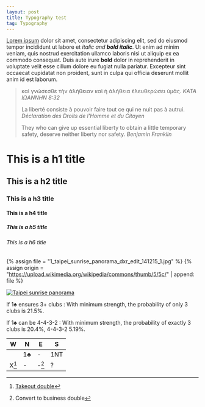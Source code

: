 ```yaml
---
layout: post
title: Typography test
tag: Typography
---
```

[Lorem ipsum][lorem] dolor sit amet, consectetur adipiscing elit, sed do
eiusmod tempor incididunt ut labore et *italic and __bold italic__*. Ut enim ad
minim veniam, quis nostrud exercitation ullamco laboris nisi ut aliquip ex ea
commodo consequat.  Duis aute irure **bold** dolor in reprehenderit in
voluptate velit esse cillum dolore eu fugiat nulla pariatur. Excepteur sint
occaecat cupidatat non proident, sunt in culpa qui officia deserunt mollit anim
id est laborum.

[lorem]: https://en.wikipedia.org/wiki/Lorem_ipsum

> καὶ γνώσεσθε τὴν ἀλήθειαν καὶ ἡ ἀλήθεια ἐλευθερώσει ὑμᾶς.
> <cite>ΚΑΤΑ ΙΩΑΝΝΗΝ 8:32</cite>
>
> La liberté consiste à pouvoir faire tout ce qui ne nuit pas à autrui.
> <cite>Déclaration des Droits de l'Homme et du Citoyen</cite>
>
> They who can give up essential liberty to obtain a little temporary safety,
> deserve neither liberty nor safety.
> <cite>Benjamin Franklin</cite>

# This is a h1 title
## This is a h2 title
### This is a h3 title
#### This is a h4 title
##### This is a h5 title
###### This is a h6 title

{% assign file = "1_taipei_sunrise_panorama_dxr_edit_141215_1.jpg" %}
{% assign origin = "https://upload.wikimedia.org/wikipedia/commons/thumb/5/5c/" | append: file %}

<a href="https://commons.wikimedia.org/wiki/File:{{ file }}">
	<img alt="Taipei sunrise panorama" src="{{ origin }}/640px-{{ file }}"
		srcset="{{ origin }}/320px-{{ file }} 320w,
			{{ origin }}/640px-{{ file }} 640w,
			{{ origin }}/800px-{{ file }} 800w,
			{{ origin }}/1024px-{{ file }} 1024w,
			{{ origin }}/1280px-{{ file }} 1280w">
</a>

If 1♣ ensures 3+ clubs
: With minimum strength, the probability of only 3 clubs is 21.5%.

If 1♣ can be 4-4-3-2
: With minimum strength, the probability of exactly 3 clubs is 20.4%, 4-4-3-2 5.19%.

|   W   |  N  |     E     |  S  |
|-------|-----|-----------|-----|
|       | 1♣  |     -     | 1NT |
| X[^1] |  -  | **-**[^2] |  ?  |

[^1]: [Takeout double](https://en.wikipedia.org/wiki/Takeout_double)
[^2]: Convert to business double

